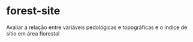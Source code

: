 # forest-site
Avaliar a relação entre variáveis pedológicas e topográficas e o índice de sítio em área florestal
